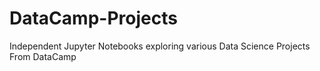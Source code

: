 # DataCamp-Projects
Independent Jupyter Notebooks exploring various Data Science Projects From DataCamp
